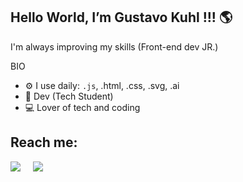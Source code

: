 ## Hello World, I’m Gustavo Kuhl !!! :earth_americas:

I'm always improving my skills (Front-end dev JR.)

BIO

- :gear: I use daily: <code>.js</code>, .html, .css, .svg, .ai
- :floppy_disk: Dev (Tech Student)
- :computer: Lover of tech and coding 

## Reach me:

<p>
  <a target="_blank"href="https://www.linkedin.com/in/gustavo-kuhl/"><img src="https://img.shields.io/badge/linkedin-%230077B5.svg?&style=for-the-badge&logo=linkedin&logoColor=white" /></a>&nbsp;&nbsp;&nbsp;&nbsp;
  <a href="mailto:gustavo.dev92@gmail.com?subject=Hello%20Gustavo,%20From%20Github"><img src="https://img.shields.io/badge/gmail-%23D14836.svg?&style=for-the-badge&logo=gmail&logoColor=white" /></a>&nbsp;&nbsp;&nbsp;&nbsp;
</p>
